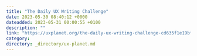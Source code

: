 ```yaml
---
title: "The Daily UX Writing Challenge"
date: 2023-05-30 08:40:12 +0000
dateadded: 2023-05-31 00:00:55 +0100
description: ""
link: "https://uxplanet.org/the-daily-ux-writing-challenge-cd635f1e19bf?source=rss----819cc2aaeee0---4"
category:
directory: _directory/ux-planet.md
---
```

